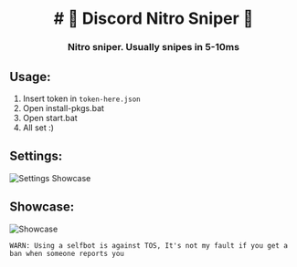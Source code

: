 <h1 align="center"># 🎨 Discord Nitro Sniper 🎨</h1>
<h3 align="center">Nitro sniper. Usually snipes in 5-10ms</h3>


## Usage:
1. Insert token in `token-here.json`
2. Open install-pkgs.bat
3. Open start.bat
4. All set :)

## Settings:
![Settings Showcase](https://wheres-my-ta.co/tPJXWl.png)

## Showcase:
![Showcase](https://wheres-my-ta.co/UyT5AB.png)

`WARN: Using a selfbot is against TOS, It's not my fault if you get a ban when someone reports you`

